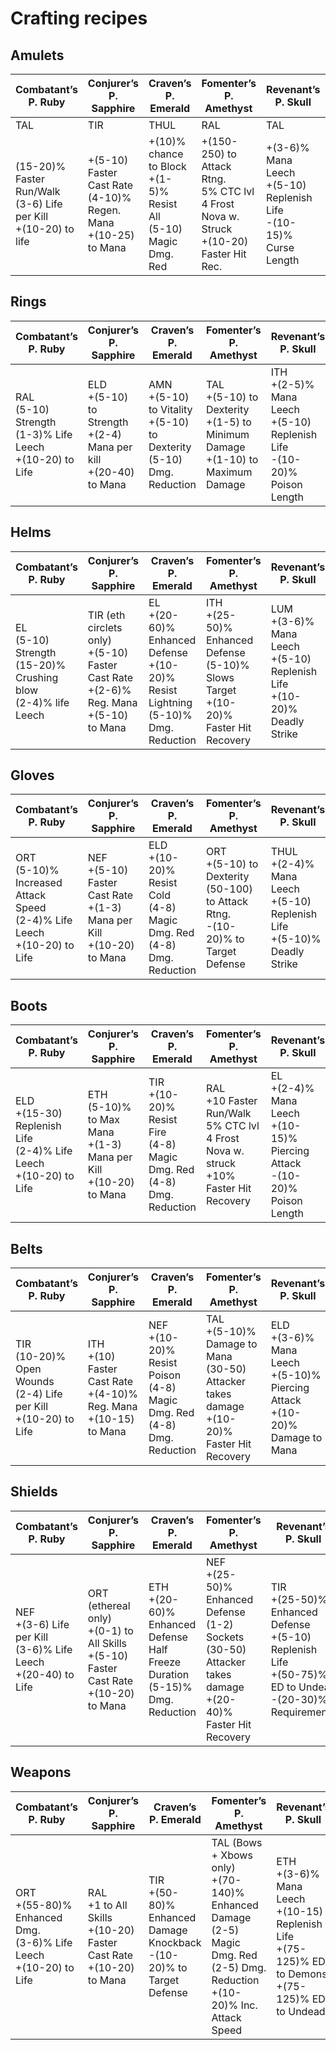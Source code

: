 # Crafting recipes

## Amulets

| Combatant’s<br>P. Ruby                                              | Conjurer’s<br>P. Sapphire                                           | Craven’s<br>P. Emerald                                                | Fomenter’s<br>P. Amethyst                                                                   | Revenant’s<br>P. Skull                                                  | Cornucopia’s<br>P. Topaz                                            |
| ------------------------------------------------------------------- | ------------------------------------------------------------------- | --------------------------------------------------------------------- | ------------------------------------------------------------------------------------------- | ----------------------------------------------------------------------- | ------------------------------------------------------------------- |
| TAL                                                                 | TIR                                                                 | THUL                                                                  | RAL                                                                                         | TAL                                                                     | THUL                                                                |
| (15-20)% Faster Run/Walk<br>(3-6) Life per Kill<br>+(10-20) to life | +(5-10) Faster Cast Rate<br>(4-10)% Regen. Mana<br>+(10-25) to Mana | +(10)% chance to Block<br>+(1-5)% Resist All<br>(5-10) Magic Dmg. Red | +(150-250) to Attack Rtng.<br>5% CTC lvl 4 Frost Nova w. Struck<br>+(10-20) Faster Hit Rec. | +(3-6)% Mana Leech<br>+(5-10) Replenish Life<br>\-(10-15)% Curse Length | +(10-20) to Vitality<br>+(20-30)% Magic Find<br>+(30-60)% Gold Find |

## Rings

| Combatant’s<br>P. Ruby                                          | Conjurer’s<br>P. Sapphire                                              | Craven’s<br>P. Emerald                                                      | Fomenter’s<br>P. Amethyst                                                            | Revenant’s<br>P. Skull                                                          | Cornucopia’s<br>P. Topaz                                                  |
| --------------------------------------------------------------- | ---------------------------------------------------------------------- | --------------------------------------------------------------------------- | ------------------------------------------------------------------------------------ | ------------------------------------------------------------------------------- | ------------------------------------------------------------------------- |
| RAL<br>(5-10) Strength<br>(1-3)% Life Leech<br>+(10-20) to Life | ELD<br>+(5-10) to Strength<br>+(2-4) Mana per kill<br>+(20-40) to Mana | AMN<br>+(5-10) to Vitality<br>+(5-10) to Dexterity<br>(5-10) Dmg. Reduction | TAL<br>+(5-10) to Dexterity<br>+(1-5) to Minimum Damage<br>+(1-10) to Maximum Damage | ITH<br>+(2-5)% Mana Leech<br>+(5-10) Replenish Life<br>\-(10-20)% Poison Length | ORT<br>+(5-10) to Vitality<br>+(10-15)% Magic Find<br>+(30-60)% Gold Find |

## Helms

| Combatant’s<br>P. Ruby                                               | Conjurer’s<br>P. Sapphire                                                                   | Craven’s<br>P. Emerald                                                                   | Fomenter’s<br>P. Amethyst                                                                  | Revenant’s<br>P. Skull                                                         | Cornucopia’s<br>P. Topaz                                                         |
| -------------------------------------------------------------------- | ------------------------------------------------------------------------------------------- | ---------------------------------------------------------------------------------------- | ------------------------------------------------------------------------------------------ | ------------------------------------------------------------------------------ | -------------------------------------------------------------------------------- |
| EL<br>(5-10) Strength<br>(15-20)% Crushing blow<br>(2-4)% life Leech | TIR (eth circlets only)<br>+(5-10) Faster Cast Rate<br>+(2-6)% Reg. Mana<br>+(5-10) to Mana | EL<br>+(20-60)% Enhanced Defense<br>+(10-20)% Resist Lightning<br>(5-10)% Dmg. Reduction | ITH<br>+(25-50)% Enhanced Defense<br>(5-10)% Slows Target<br>+(10-20)% Faster Hit Recovery | LUM<br>+(3-6)% Mana Leech<br>+(5-10) Replenish Life<br>+(10-20)% Deadly Strike | TIR<br>+(25-50)% Enhanced Defense<br>+(15-25)% Magic Find<br>+(30-60)% Gold Find |

## Gloves

| Combatant’s<br>P. Ruby                                                         | Conjurer’s<br>P. Sapphire                                                   | Craven’s<br>P. Emerald                                                       | Fomenter’s<br>P. Amethyst                                                               | Revenant’s<br>P. Skull                                                         | Cornucopia’s<br>P. Topaz                                                         |
| ------------------------------------------------------------------------------ | --------------------------------------------------------------------------- | ---------------------------------------------------------------------------- | --------------------------------------------------------------------------------------- | ------------------------------------------------------------------------------ | -------------------------------------------------------------------------------- |
| ORT<br>(5-10)% Increased Attack Speed<br>(2-4)% Life Leech<br>+(10-20) to Life | NEF<br>+(5-10) Faster Cast Rate<br>+(1-3) Mana per Kill<br>+(10-20) to Mana | ELD<br>+(10-20)% Resist Cold<br>(4-8) Magic Dmg. Red<br>(4-8) Dmg. Reduction | ORT<br>+(5-10) to Dexterity<br>(50-100) to Attack Rtng.<br>\-(10-20)% to Target Defense | THUL<br>+(2-4)% Mana Leech<br>+(5-10) Replenish Life<br>+(5-10)% Deadly Strike | ITH<br>+(25-50)% Enhanced Defense<br>+(20-30)% Magic Find<br>+(30-60)% Gold Find |

## Boots

| Combatant’s<br>P. Ruby                                                  | Conjurer’s<br>P. Sapphire                                              | Craven’s<br>P. Emerald                                                       | Fomenter’s<br>P. Amethyst                                                                   | Revenant’s<br>P. Skull                                                            | Cornucopia’s<br>P. Topaz                                                         |
| ----------------------------------------------------------------------- | ---------------------------------------------------------------------- | ---------------------------------------------------------------------------- | ------------------------------------------------------------------------------------------- | --------------------------------------------------------------------------------- | -------------------------------------------------------------------------------- |
| ELD<br>+(15-30) Replenish Life<br>(2-4)% Life Leech<br>+(10-20) to Life | ETH<br>(5-10)% to Max Mana<br>+(1-3) Mana per Kill<br>+(10-20) to Mana | TIR<br>+(10-20)% Resist Fire<br>(4-8) Magic Dmg. Red<br>(4-8) Dmg. Reduction | RAL<br>+10 Faster Run/Walk<br>5% CTC lvl 4 Frost Nova w. struck<br>+10% Faster Hit Recovery | EL<br>+(2-4)% Mana Leech<br>+(10-15)% Piercing Attack<br>\-(10-20)% Poison Length | RAL<br>+(25-50)% Enhanced Defense<br>+(20-30)% Magic Find<br>+(30-60)% Gold Find |

## Belts

| Combatant’s<br>P. Ruby                                                 | Conjurer’s<br>P. Sapphire                                               | Craven’s<br>P. Emerald                                                         | Fomenter’s<br>P. Amethyst                                                                        | Revenant’s<br>P. Skull                                                            | Cornucopia’s<br>P. Topaz                                                         |
| ---------------------------------------------------------------------- | ----------------------------------------------------------------------- | ------------------------------------------------------------------------------ | ------------------------------------------------------------------------------------------------ | --------------------------------------------------------------------------------- | -------------------------------------------------------------------------------- |
| TIR<br>(10-20)% Open Wounds<br>(2-4) Life per Kill<br>+(10-20) to Life | ITH<br>+(10) Faster Cast Rate<br>+(4-10)% Reg. Mana<br>+(10-15) to Mana | NEF<br>+(10-20)% Resist Poison<br>(4-8) Magic Dmg. Red<br>(4-8) Dmg. Reduction | TAL<br>+(5-10)% Damage to Mana<br>(30-50) Attacker takes damage<br>+(10-20)% Faster Hit Recovery | ELD<br>+(3-6)% Mana Leech<br>+(5-10)% Piercing Attack<br>+(10-20)% Damage to Mana | TAL<br>+(25-50)% Enhanced Defense<br>+(20-30)% Magic Find<br>+(30-60)% Gold Find |

## Shields

| Combatant’s<br>P. Ruby                                               | Conjurer’s<br>P. Sapphire                                                                   | Craven’s<br>P. Emerald                                                              | Fomenter’s<br>P. Amethyst                                                                                            | Revenant’s<br>P. Skull                                                                                           | Cornucopia’s<br>P. Topaz                                                         |
| -------------------------------------------------------------------- | ------------------------------------------------------------------------------------------- | ----------------------------------------------------------------------------------- | -------------------------------------------------------------------------------------------------------------------- | ---------------------------------------------------------------------------------------------------------------- | -------------------------------------------------------------------------------- |
| NEF<br>+(3-6) Life per Kill<br>(3-6)% Life Leech<br>+(20-40) to Life | ORT (ethereal only)<br>+(0-1) to All Skills<br>+(5-10) Faster Cast Rate<br>+(10-20) to Mana | ETH<br>+(20-60)% Enhanced Defense<br>Half Freeze Duration<br>(5-15)% Dmg. Reduction | NEF<br>+(25-50)% Enhanced Defense<br>(1-2) Sockets<br>(30-50) Attacker takes damage<br>+(20-40)% Faster Hit Recovery | TIR<br>+(25-50)% Enhanced Defense<br>+(5-10) Replenish Life<br>+(50-75)% ED to Undead<br>\-(20-30)% Requirements | ETH<br>+(25-50)% Enhanced Defense<br>+(20-30)% Magic Find<br>+(30-60)% Gold Find |

## Weapons

| Combatant’s<br>P. Ruby                                                  | Conjurer’s<br>P. Sapphire                                                | Craven’s<br>P. Emerald                                                        | Fomenter’s<br>P. Amethyst                                                                                                            | Revenant’s<br>P. Skull                                                                                     | Cornucopia’s<br>P. Topaz                                                       |
| ----------------------------------------------------------------------- | ------------------------------------------------------------------------ | ----------------------------------------------------------------------------- | ------------------------------------------------------------------------------------------------------------------------------------ | ---------------------------------------------------------------------------------------------------------- | ------------------------------------------------------------------------------ |
| ORT<br>+(55-80)% Enhanced Dmg.<br>(3-6)% Life Leech<br>+(10-20) to Life | RAL<br>+1 to All Skills<br>+(10-20) Faster Cast Rate<br>+(10-20) to Mana | TIR<br>+(50-80)% Enhanced Damage<br>Knockback<br>\-(10-20)% to Target Defense | TAL (Bows + Xbows only)<br>+(70-140)% Enhanced Damage<br>(2-5) Magic Dmg. Red<br>(2-5) Dmg. Reduction<br>+(10-20)% Inc. Attack Speed | ETH<br>+(3-6)% Mana Leech<br>+(10-15) Replenish Life<br>+(75-125)% ED to Demons<br>+(75-125)% ED to Undead | EL<br>+(50-80)% Enhanced Damage<br>+(20-30)% Magic Find<br>+(30-60)% Gold Find |